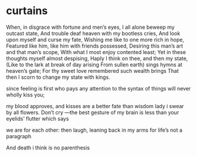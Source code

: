 # curtains
When, in disgrace with fortune and men’s eyes,
I all alone beweep my outcast state,
And trouble deaf heaven with my bootless cries,
And look upon myself and curse my fate,
Wishing me like to one more rich in hope,
Featured like him, like him with friends possessed,
Desiring this man’s art and that man’s scope,
With what I most enjoy contented least;
Yet in these thoughts myself almost despising,
Haply I think on thee, and then my state,
(Like to the lark at break of day arising
From sullen earth) sings hymns at heaven’s gate;
       For thy sweet love remembered such wealth brings
       That then I scorn to change my state with kings.


since feeling is first
who pays any attention 
to the syntax of things
will never wholly kiss you;

my blood approves,
and kisses are a better fate 
than wisdom
lady i swear by all flowers. Don’t cry
—the best gesture of my brain is less than
your eyelids’ flutter which says

we are for each other: then
laugh, leaning back in my arms
for life’s not a paragraph

And death i think is no parenthesis
